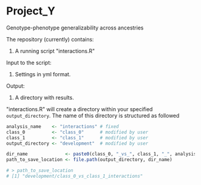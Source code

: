# Project_Y
Genotype-phenotype generalizability across ancestries

The repository (currently) contains:
1. A running script "interactions.R"

Input to the script:
1. Settings in yml format.



Output:
1. A directory with results.

"interactions.R" will create a directory within your specified `output_directory`. 
The name of this directory is structured as followed
```r
analysis_name    <- "interactions" # fixed
class_0          <- "class_0"      # modified by user
class_1          <- "class_1"      # modified by user
output_directory <- "development"  # modified by user

dir_name              <- paste0(class_0, "_vs_", class_1, "_", analysis_name)
path_to_save_location <- file.path(output_directory, dir_name)

# > path_to_save_location
# [1] "development/class_0_vs_class_1_interactions"
```